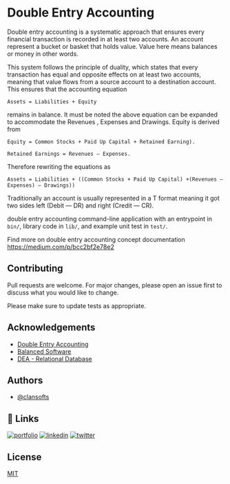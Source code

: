 # Double Entry Accounting
Double entry accounting is a systematic approach that ensures every financial transaction is recorded in at least two accounts. An account represent a bucket or basket that holds value. Value here means balances or money in other words.

This system follows the principle of duality, which states that every transaction has equal and opposite effects on at least two accounts, meaning that value flows from a source account to a destination account. This ensures that the accounting equation

    Assets = Liabilities + Equity

remains in balance. It must be noted the above equation can be expanded to accommodate the Revenues , Expenses and Drawings. Equity is derived from

    Equity = Common Stocks + Paid Up Capital + Retained Earning).

    Retained Earnings = Revenues — Expenses.

Therefore rewriting the equations as

    Assets = Liabilities + ((Common Stocks + Paid Up Capital) +(Revenues — Expenses) — Drawings))

Traditionally an account is usually represented in a T format meaning it got two sides left (Debit — DR) and right (Credit — CR).

double entry accounting command-line application with an entrypoint in `bin/`, library code
in `lib/`, and example unit test in `test/`.

Find more  on double entry accounting concept documentation https://medium.com/p/bcc2bf2e78e2


## Contributing

Pull requests are welcome. For major changes, please open an issue first
to discuss what you would like to change.

Please make sure to update tests as appropriate.

## Acknowledgements

 - [Double Entry Accounting](https://www.investopedia.com/terms/d/double-entry.asp)
 - [Balanced Software](https://www.balanced.software/generate-reports-from-the-ledger/)
 - [DEA - Relational Database](https://medium.com/@RobertKhou/double-entry-accounting-in-a-relational-database-2b7838a5d7f8)

## Authors

- [@clansofts](https://www.github.com/clansofts)

## 🔗 Links
[![portfolio](https://img.shields.io/badge/my_portfolio-000?style=for-the-badge&logo=ko-fi&logoColor=white)](https://sotiwa.web.app/)
[![linkedin](https://img.shields.io/badge/linkedin-0A66C2?style=for-the-badge&logo=linkedin&logoColor=white)](https://www.linkedin.com/in/samuel-mwaura-14592131/)
[![twitter](https://img.shields.io/badge/twitter-1DA1F2?style=for-the-badge&logo=twitter&logoColor=white)](https://twitter.com/SammieMwaorer)

## License

[MIT](https://choosealicense.com/licenses/mit/)